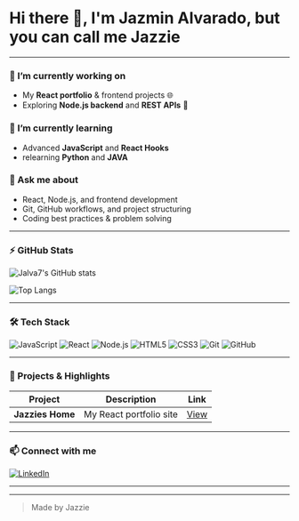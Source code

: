 # Hi there 👋, I'm Jazmin Alvarado, but you can call me Jazzie

---

### 🔭 I’m currently working on
- My **React portfolio** & frontend projects 🌐
- Exploring **Node.js backend** and **REST APIs** 🚀

### 🌱 I’m currently learning
- Advanced **JavaScript** and **React Hooks**
- relearning **Python** and **JAVA**

### 💬 Ask me about
- React, Node.js, and frontend development
- Git, GitHub workflows, and project structuring
- Coding best practices & problem solving

---

### ⚡ GitHub Stats
![Jalva7's GitHub stats](https://github-readme-stats.vercel.app/api?username=Jalva7&show_icons=true&theme=radical)

![Top Langs](https://github-readme-stats.vercel.app/api/top-langs/?username=Jalva7&layout=compact&theme=radical)

---

### 🛠️ Tech Stack
![JavaScript](https://img.shields.io/badge/JavaScript-F7DF1E?style=for-the-badge&logo=javascript&logoColor=black)
![React](https://img.shields.io/badge/React-20232A?style=for-the-badge&logo=react&logoColor=61DAFB)
![Node.js](https://img.shields.io/badge/Node.js-339933?style=for-the-badge&logo=node.js&logoColor=white)
![HTML5](https://img.shields.io/badge/HTML5-E34F26?style=for-the-badge&logo=html5&logoColor=white)
![CSS3](https://img.shields.io/badge/CSS3-1572B6?style=for-the-badge&logo=css3&logoColor=white)
![Git](https://img.shields.io/badge/Git-F05032?style=for-the-badge&logo=git&logoColor=white)
![GitHub](https://img.shields.io/badge/GitHub-181717?style=for-the-badge&logo=github&logoColor=white)

---

### 🌟 Projects & Highlights
| Project | Description | Link |
|---------|-------------|------|
| **Jazzies Home** | My React portfolio site | [View](https://jalva7.github.io/JazminA/) |


---

### 📫 Connect with me
[![LinkedIn](https://img.shields.io/badge/LinkedIn-0077B5?style=for-the-badge&logo=linkedin&logoColor=white)](www.linkedin.com/in/jazmin-alvarado-dec30712)


---


---

> Made by Jazzie

